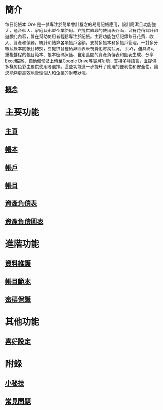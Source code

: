 

# 簡介

每日記帳本 One 是一款專注於簡單會計概念的易用記帳應用，設計簡潔且功能強大，適合個人、家庭及小型企業使用。它提供直觀的使用者介面，沒有花俏設計和遊戲化內容，旨在幫助使用者輕鬆專注於記帳。主要功能包括記錄每日花費、收入、資產和債務，統計和結算各項帳戶金額，支持多帳本和多帳戶管理，一對多分帳及帳本間帳目轉換，並提供各種結算圖表來視覺化財務狀況。
此外，還具備可重複排程的帳目範本、帳本密碼保護、自定區間的資產負債表和圖表生成、分享Excel檔案、自動備份及上傳至Google Drive等實用功能，支持多種語言，並提供多樣的色彩主題供使用者選擇。這些功能進一步提升了應用的便利性和安全性，讓您能夠更高效地管理個人和企業的財務狀況。

## [概念](concept.md)

# 主要功能

## [主頁](home.md)

## [帳本](book.md)

## [帳戶](account.md)

## [帳目](transaction.md)

## [資產負債表](balancesheet.md)

## [資產負債圖表](balancechart.md)

# 進階功能

## [資料維護](data.md)

## [帳目範本](transaction-template.md)

## [密碼保護](password.md)

# 其他功能

## [喜好設定](preferences.md)

# 附錄

## [小秘技](tips.md)

## [常見問題](faq.md)

